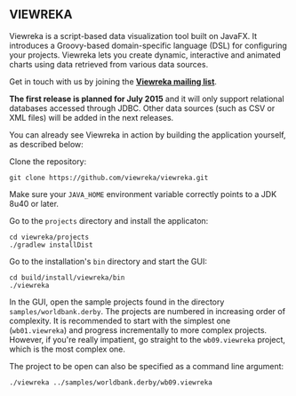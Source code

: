 ## VIEWREKA ##

Viewreka is a script-based data visualization tool built on JavaFX. It introduces a Groovy-based domain-specific language (DSL) for configuring your projects. Viewreka lets you create dynamic, interactive and animated charts using data retrieved from various data sources.

Get in touch with us by joining the **[Viewreka mailing list](https://groups.google.com/forum/#!forum/viewreka)**.

**The first release is planned for July 2015** and it will only support relational databases accessed through JDBC. Other data sources (such as CSV or XML files) will be added in the next releases.

You can already see Viewreka in action by building the application yourself, as described below:

Clone the repository:

    git clone https://github.com/viewreka/viewreka.git

Make sure your `JAVA_HOME` environment variable correctly points to a JDK 8u40 or later.

Go to the `projects` directory and install the applicaton:

    cd viewreka/projects
    ./gradlew installDist


Go to the installation's `bin` directory and start the GUI:

    cd build/install/viewreka/bin
    ./viewreka

In the GUI, open the sample projects found in the directory `samples/worldbank.derby`. The projects are numbered in increasing order of complexity. It is recommended to start with the simplest one (`wb01.viewreka`) and progress incrementally to more complex projects. However, if you're really impatient, go straight to the `wb09.viewreka` project, which is the most complex one.

The project to be open can also be specified as a command line argument:

    ./viewreka ../samples/worldbank.derby/wb09.viewreka
